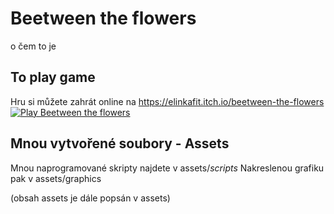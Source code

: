 # Beetween the flowers

o čem to je 

## To play game 
Hru si můžete zahrát online na https://elinkafit.itch.io/beetween-the-flowers
[![Play Beetween the flowers](https://img.itch.zone/aW1nLzg2NDY4ODkucG5n/original/552x167.png)](https://elinkafit.itch.io/beetween-the-flowers)

## Mnou vytvořené soubory - Assets
Mnou naprogramované skripty najdete v assets/_scripts_
Nakreslenou grafiku pak v assets/graphics

(obsah assets je dále popsán v assets)
